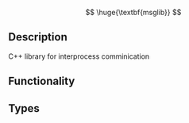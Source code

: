 $$
 \huge{\textbf{msglib}}
$$

## Description

C++ library for interprocess comminication

## Functionality

## Types
